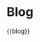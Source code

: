 # Blog


{{blog}}


<!-- So I can write some text here -->

<!-- {{blog_item "blog/arduino-and-digispark.md"}} -->


<!-- And some text afterwards -->
